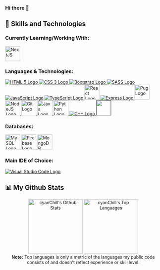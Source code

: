### Hi there 👋

<!--
**cyanChill/cyanChill** is a ✨ _special_ ✨ repository because its `README.md` (this file) appears on your GitHub profile.

Here are some ideas to get you started:

- 🔭 I’m currently working on ...
- 🌱 I’m currently learning ...
- 👯 I’m looking to collaborate on ...
- 🤔 I’m looking for help with ...
- 💬 Ask me about ...
- 📫 How to reach me: ...
- 😄 Pronouns: ...
- ⚡ Fun fact: ...
-->


## 🚀 Skills and Technologies

### Currently Learning/Working With:
<p> 
  <a href="https://nextjs.org/">
    <img 
         src="https://upload.wikimedia.org/wikipedia/commons/thumb/8/8e/Nextjs-logo.svg/207px-Nextjs-logo.svg.png" 
         alt="NextJS" 
         height="48"
    />
  </a>
</p>
  
### Languages & Technologies:
<p> 
  <a href="https://developer.mozilla.org/en-US/docs/Web/HTML">
    <img 
         src="https://img.icons8.com/color/48/000000/html-5--v1.png"
         alt="HTML 5 Logo" 
    />
  </a>
  <a href="https://developer.mozilla.org/en-US/docs/Web/CSS">
    <img 
         src="https://img.icons8.com/color/48/000000/css3.png"
         alt="CSS 3 Logo" 
    />
  </a>
  <a href="https://getbootstrap.com/">
    <img 
         img src="https://img.icons8.com/color/48/000000/bootstrap.png"
         alt="Bootstrap Logo" 
    />
  </a>
    <a href="https://sass-lang.com/">
    <img 
         src="https://img.icons8.com/color/48/000000/sass.png"
         alt="SASS Logo" 
    />
  </a>
  <a href="https://developer.mozilla.org/en-US/docs/Web/JavaScript">
    <img 
         src="https://img.icons8.com/color/48/000000/javascript--v1.png"
         alt="JavaScript Logo" 
    />
  </a>
  <a href="https://www.typescriptlang.org/">
    <img 
         src="https://img.icons8.com/color/48/000000/typescript--v1.png"
         alt="TypeScript Logo" 
    />
  </a>
  <a href="https://reactjs.org/">
    <img 
         src="https://img.icons8.com/plasticine/100/000000/react.png"
         alt="React Logo" 
         height="48"
    />
  </a>
  <a href="https://expressjs.com/">
    <img 
         src="https://img.icons8.com/color/48/000000/nodejs.png"
         alt="Express Logo" 
    />
  </a>
  <a href="https://pugjs.org/">
    <img 
         src="https://cdn.rawgit.com/pugjs/pug-logo/eec436cee8fd9d1726d7839cbe99d1f694692c0c/SVG/pug-final-logo-_-colour-128.svg"
         alt="Pug Logo" 
         height="48"
    />
  </a>
  <a href="https://nodejs.dev/">
    <img 
         src="https://cdn.icon-icons.com/icons2/2699/PNG/512/expressjs_logo_icon_169185.png"
         alt="NodeJS Logo"
         width="48"
         height="48"
    />
  </a>
  <a href="https://git-scm.com/">
    <img 
         src="https://img.icons8.com/color/50/000000/git.png"
         alt="Git Logo" 
         height="48"
    />
  </a>
  <a href="https://www.java.com/en/">
    <img 
         src="https://img.icons8.com/color/50/000000/java-coffee-cup-logo--v1.png"
         alt="Java Logo" 
         height="48"
    />
  </a>
  <a href="https://www.python.org/">
    <img 
         src="https://img.icons8.com/color/50/000000/python--v1.png"
         alt="Python Logo" 
         height="48"
    />
  </a>
  <a href="https://www.cplusplus.com/">
    <img 
         src="https://img.icons8.com/color/48/000000/c-plus-plus-logo.png"
         alt="C++ Logo" 
    />
  </a>
  <a href="">
    <img 
         src=""
         alt="" 
         height="48"
    />
  </a>
</p>
  
### Databases:
<p> 
  <a href="https://www.mysql.com/">
    <img 
         src="https://img.icons8.com/color/50/000000/mysql-logo.png" 
         alt="MySQL Logo" 
         height="48"
     />
  </a>
  <a href="https://firebase.google.com/">
    <img 
         src="https://img.icons8.com/color/50/000000/firebase.png"
         alt="Firebase Logo"
         height="48"
     />
  </a>
  <a href="https://www.mongodb.com/">
    <img 
         src="https://img.icons8.com/external-tal-revivo-shadow-tal-revivo/50/000000/external-mongodb-a-cross-platform-document-oriented-database-program-logo-shadow-tal-revivo.png"
         alt="MongoDB Logo"
         height="48"
     />
  </a>
</p>

### Main IDE of Choice:
<p> 
  <a href="https://code.visualstudio.com/">
    <img 
         src="https://img.icons8.com/color/48/000000/visual-studio-code-2019.png"
         alt="Visual Studio Code Logo" 
     />
  </a>
</p>


## 📊 My Github Stats

<div align="center">
  <span>
    <img 
         alt="cyanChill's Github Stats" 
         src="https://github-readme-stats.vercel.app/api?username=cyanChill&show_icons=true&count_private=true&theme=jolly&hide_border=true" 
         height="175"
     />
  </span>
  <span>
    <img 
         alt="cyanChill's Top Languages" 
         src="https://github-readme-stats.vercel.app/apitop-langs/?username=cyanChill&exclude_repo=github-readme-stats&langs_count=8&count_private=true&layout=compact&theme=jolly&hide_border=true" 
         height="175"
         />
  </span>
  <br/>
  <b>Note:</b> Top languages is only a metric of the languages my public code consists of and doesn't reflect experience or skill level.
</div>


